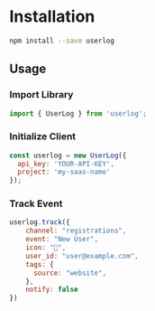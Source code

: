 # Installation

```sh
npm install --save userlog
```

## Usage

### Import Library

```js
import { UserLog } from 'userlog';
```

### Initialize Client

```js
const userlog = new UserLog({ 
  api_key: 'YOUR-API-KEY',
  project: 'my-saas-name'
});
```

### Track Event

```js
userlog.track({
    channel: "registrations",
    event: "New User",
    icon: "🎉",
    user_id: "user@example.com",
    tags: {
      source: "website",
    },
    notify: false
})
```
